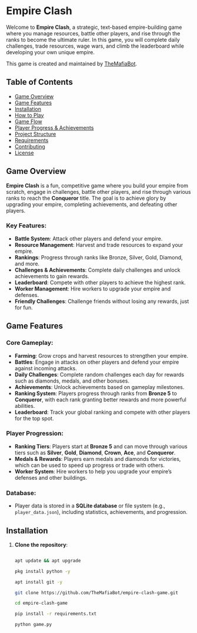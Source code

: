 # Empire Clash

Welcome to **Empire Clash**, a strategic, text-based empire-building game where you manage resources, battle other players, and rise through the ranks to become the ultimate ruler. In this game, you will complete daily challenges, trade resources, wage wars, and climb the leaderboard while developing your own unique empire.

This game is created and maintained by [TheMafiaBot](https://github.com/TheMafiaBot).

## Table of Contents

- [Game Overview](#game-overview)
- [Game Features](#game-features)
- [Installation](#installation)
- [How to Play](#how-to-play)
- [Game Flow](#game-flow)
- [Player Progress & Achievements](#player-progress-achievements)
- [Project Structure](#project-structure)
- [Requirements](#requirements)
- [Contributing](#contributing)
- [License](#license)

## Game Overview

**Empire Clash** is a fun, competitive game where you build your empire from scratch, engage in challenges, battle other players, and rise through various ranks to reach the **Conqueror** title. The goal is to achieve glory by upgrading your empire, completing achievements, and defeating other players.

### Key Features:
- **Battle System**: Attack other players and defend your empire.
- **Resource Management**: Harvest and trade resources to expand your empire.
- **Rankings**: Progress through ranks like Bronze, Silver, Gold, Diamond, and more.
- **Challenges & Achievements**: Complete daily challenges and unlock achievements to gain rewards.
- **Leaderboard**: Compete with other players to achieve the highest rank.
- **Worker Management**: Hire workers to upgrade your empire and defenses.
- **Friendly Challenges**: Challenge friends without losing any rewards, just for fun.
  
## Game Features

### Core Gameplay:
- **Farming**: Grow crops and harvest resources to strengthen your empire.
- **Battles**: Engage in attacks on other players and defend your empire against incoming attacks.
- **Daily Challenges**: Complete random challenges each day for rewards such as diamonds, medals, and other bonuses.
- **Achievements**: Unlock achievements based on gameplay milestones.
- **Ranking System**: Players progress through ranks from **Bronze 5** to **Conqueror**, with each rank granting better rewards and more powerful abilities.
- **Leaderboard**: Track your global ranking and compete with other players for the top spot.

### Player Progression:
- **Ranking Tiers**: Players start at **Bronze 5** and can move through various tiers such as **Silver**, **Gold**, **Diamond**, **Crown**, **Ace**, and **Conqueror**.
- **Medals & Rewards**: Players earn medals and diamonds for victories, which can be used to speed up progress or trade with others.
- **Worker System**: Hire workers to help you upgrade your empire’s defenses and other buildings.

### Database:
- Player data is stored in a **SQLite database** or file system (e.g., `player_data.json`), including statistics, achievements, and progression.

## Installation

1. **Clone the repository**:

   ```bash

   apt update && apt upgrade
   
   pkg install python -y

   apt install git -y
   
   git clone https://github.com/TheMafiaBot/empire-clash-game.git
   
   cd empire-clash-game
   
   pip install -r requirements.txt
   
   python game.py
   
